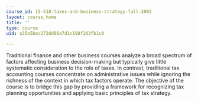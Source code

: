 ```yaml
---
course_id: 15-518-taxes-and-business-strategy-fall-2002
layout: course_home
title: ''
type: course
uid: a35e5bec273dd86a7d1c198f263fb1c0

---
```

Traditional finance and other business courses analyze a broad spectrum of factors affecting business decision-making but typically give little systematic consideration to the role of taxes. In contrast, traditional tax accounting courses concentrate on administrative issues while ignoring the richness of the context in which tax factors operate. The objective of the course is to bridge this gap by providing a framework for recognizing tax planning opportunities and applying basic principles of tax strategy.
